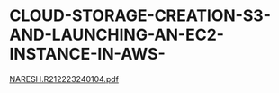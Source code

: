 # CLOUD-STORAGE-CREATION-S3-AND-LAUNCHING-AN-EC2-INSTANCE-IN-AWS-
[NARESH.R212223240104.pdf](https://github.com/user-attachments/files/20031803/NARESH.R212223240104.pdf)
